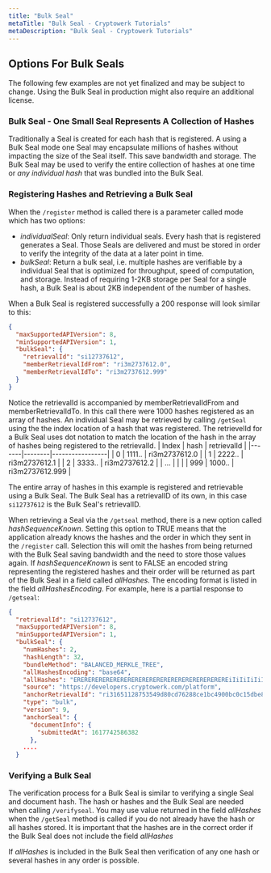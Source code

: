 ```yaml
---
title: "Bulk Seal"
metaTitle: "Bulk Seal - Cryptowerk Tutorials"
metaDescription: "Bulk Seal - Cryptowerk Tutorials"
---
```


## Options For Bulk Seals

The following few examples are not yet finalized and may be subject to change. Using the Bulk Seal in production might also require an additional license.

### Bulk Seal - One Small Seal Represents A Collection of Hashes

Traditionally a Seal is created for each hash that is registered. A using a Bulk Seal mode one Seal may encapsulate millions of hashes without impacting the size of the Seal itself. This save bandwidth and storage. The Bulk Seal may be used to verify the entire collection of hashes at one time or *any individual hash* that was bundled into the Bulk Seal.

### Registering Hashes and Retrieving a Bulk Seal
When the `/register` method is called there is a parameter called mode which has two options:

- *individualSeal*: Only return individual seals. Every hash that is registered generates a Seal. Those Seals are delivered and must be stored in order to verify the integrity of the data at a later point in time.
- *bulkSeal*:  Return a bulk seal, i.e. multiple hashes are verifiable by a individual Seal that is optimized for throughput, speed of computation, and storage. Instead of requiring 1-2KB storage per Seal for a single hash, a Bulk Seal is about 2KB independent of the number of hashes. 


When a Bulk Seal is registered successfully a 200 response will look similar to this:
```json
{
  "maxSupportedAPIVersion": 8,
  "minSupportedAPIVersion": 1,
  "bulkSeal": {
    "retrievalId": "si12737612",
    "memberRetrievalIdFrom": "ri3m2737612.0",
    "memberRetrievalIdTo": "ri3m2737612.999"
  }
}
```
Notice the retrievalId is accompanied by memberRetrievalIdFrom and memberRetrievalIdTo. In this call there were 1000 hashes registered as an array of hashes. An individual Seal may be retrieved by calling `/getSeal` using the the index location of a hash that was registered. The retrievelId for a Bulk Seal uses dot notation to match the location of the hash in the array of hashes being registered to the retrievalId.
| Index | hash   | retrievalId     |
|-------|--------|-----------------|
| 0     | 1111.. | ri3m2737612.0   |
| 1     | 2222.. | ri3m2737612.1   |
| 2     | 3333.. | ri3m2737612.2   |
| ...   |        |                 |
| 999   | 1000.. | ri3m2737612.999 |

The entire array of hashes in this example is registered and retrievable using a Bulk Seal. The Bulk Seal has a retrievalID of its own, in this case `si12737612` is the Bulk Seal's retrievalID.

When retrieving a Seal via the `/getseal` method, there is a new option called *hashSequenceKnown*. Setting this option to TRUE means that the application already knows the hashes and the order in which they sent in the `/register` call. Selection this will omit the hashes from being returned with the Bulk Seal saving bandwidth and the need to store those values again. If *hashSequenceKnown* is sent to FALSE an encoded string representing the registered hashes and their order will be returned as part of the Bulk Seal in a field called *allHashes*. The encoding format is listed in the field *allHashesEncoding*. For example, here is a partial response to `/getseal`:

```json
{
  "retrievalId": "si12737612",
  "maxSupportedAPIVersion": 8,
  "minSupportedAPIVersion": 1,
  "bulkSeal": {
    "numHashes": 2,
    "hashLength": 32,
    "bundleMethod": "BALANCED_MERKLE_TREE",
    "allHashesEncoding": "base64",
    "allHashes": "EREREREREREREREREREREREREREREREREREREREREREiIiIiIiIiIiIiIiIiIiIiIiIiIiIiIiIiIiIiIiIiI.....", // Truncated for ease of reading in documenation
    "source": "https://developers.cryptowerk.com/platform",
    "anchorRetrievalId": "ri31651128753549d80cd76288ce1bc4900bc0c15dbe854b83ceb72916f3950b57e",
    "type": "bulk",
    "version": 9,
    "anchorSeal": {
      "documentInfo": {
        "submittedAt": 1617742586382
      },
    ....
  }
```
### Verifying a Bulk Seal

The verification process for a Bulk Seal is similar to verifying a single Seal and document hash. The hash or hashes and the Bulk Seal are needed when calling `/verifyseal`. You may use value returned in the field *allHashes* when the `/getSeal` method is called if you do not already have the hash or all hashes stored. It is important that the hashes are in the correct order if the Bulk Seal does not include the field *allHashes*

If *allHashes* is included in the Bulk Seal then verification of any one hash or several hashes in any order is possible.